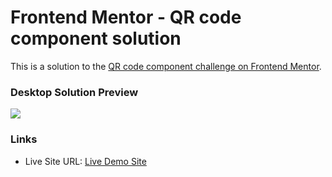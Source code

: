 # Frontend Mentor - QR code component solution

This is a solution to the [QR code component challenge on Frontend Mentor](https://www.frontendmentor.io/challenges/qr-code-component-iux_sIO_H).

### Desktop Solution Preview

![](./screenshot.jpg)

### Links

- Live Site URL: [Live Demo Site](https://velvety-mooncake-70d2a8.netlify.app/)

